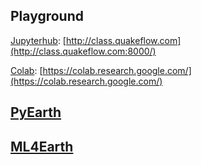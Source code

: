 ## Playground

[Jupyterhub](http://class.quakeflow.com:8000/): [http://class.quakeflow.com](http://class.quakeflow.com:8000/)

[Colab](https://colab.research.google.com/): [https://colab.research.google.com/](https://colab.research.google.com/)

## [PyEarth](../PyEarth)

## [ML4Earth](../ML4Earth)
